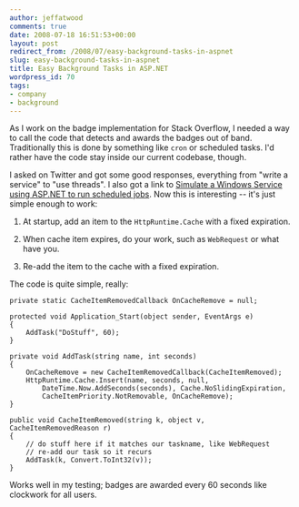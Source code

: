 ```yaml
---
author: jeffatwood
comments: true
date: 2008-07-18 16:51:53+00:00
layout: post
redirect_from: /2008/07/easy-background-tasks-in-aspnet
slug: easy-background-tasks-in-aspnet
title: Easy Background Tasks in ASP.NET
wordpress_id: 70
tags:
- company
- background
---
```



As I work on the badge implementation for Stack Overflow, I needed a way to call the code that detects and awards the badges out of band. Traditionally this is done by something like `cron` or scheduled tasks. I'd rather have the code stay inside our current codebase, though.



I asked on Twitter and got some good responses, everything from "write a service" to "use threads". I also got a link to [Simulate a Windows Service using ASP.NET to run scheduled jobs](http://www.codeproject.com/KB/aspnet/ASPNETService.aspx). Now this is interesting -- it's just simple enough to work:







  1. At startup, add an item to the `HttpRuntime.Cache` with a fixed expiration.

  2. When cache item expires, do your work, such as `WebRequest` or what have you.

  3. Re-add the item to the cache with a fixed expiration.




The code is quite simple, really:




    
    
    private static CacheItemRemovedCallback OnCacheRemove = null;
    
    protected void Application_Start(object sender, EventArgs e)
    {
        AddTask("DoStuff", 60);
    }
    
    private void AddTask(string name, int seconds)
    {
        OnCacheRemove = new CacheItemRemovedCallback(CacheItemRemoved);
        HttpRuntime.Cache.Insert(name, seconds, null, 
            DateTime.Now.AddSeconds(seconds), Cache.NoSlidingExpiration,
            CacheItemPriority.NotRemovable, OnCacheRemove);
    }
    
    public void CacheItemRemoved(string k, object v, CacheItemRemovedReason r)
    {
        // do stuff here if it matches our taskname, like WebRequest
        // re-add our task so it recurs
        AddTask(k, Convert.ToInt32(v));
    }
    





Works well in my testing; badges are awarded every 60 seconds like clockwork for all users. 

